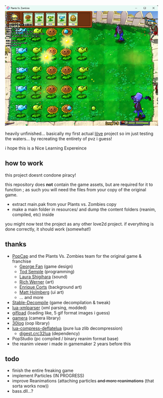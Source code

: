 ![preview](/preview.png)

heavily unfinished... basically my first actual [löve](http://love2d.org) project so im just testing the waters... by recreating the entirety of pvz i guess!

i hope this is a Nice Learning Expereince


## how to work

this project doesnt condone piracy!

this repository does **not** contain the game assets, but are required for it to function ; as such you will need the files from your copy of the original game.

- extract main.pak from your Plants vs. Zombies copy
- make a main folder in resources/ and dump the content folders (reanim, compiled, etc) inside

you might now test the project as any other love2d project. if everything is done correctly, it should work (somewhat!)


## thanks

- [PopCap](https://www.ea.com/es-mx/ea-studios/popcap) and the Plants Vs. Zombies team for the original game & franchise
	- [George Fan](https://twitter.com/thegeorgefan) (game design)
	- [Tod Semple](https://twitter.com/Todnut) (programming)
	- [Laura Shigihara](https://twitter.com/supershigi) (sound)
	- [Rich Werner](https://twitter.com/rich_werner) (art)
	- [Enrique Corts](https://twitter.com/kikekun) (background art)
	- [Matt Holmberg](https://www.ghostcircles.com/matt/) (ui art)
	- ... and more
- [Stable-Decompile](https://github.com/InLiothixi/Stable-Decompile) (game decompilation & tweak)
- [lua-xmlparser](https://github.com/jonathanpoelen/lua-xmlparser) (xml parsing, modded)
- [gifload](https://love2d.org/forums/viewtopic.php?t=82642) (loading like, 5 gif format images i guess)
- [gamera](https://github.com/kikito/gamera) (camera library)
- [30log](https://github.com/Yonaba/30log) (oop library)
- [lua-compress-deflatelua](https://github.com/davidm/lua-compress-deflatelua) (pure lua zlib decompression)
	- [digest.crc32lua](https://github.com/davidm/lua-digest-crc32lua) (dependency)
- PopStudio (pc compiled / binary reanim format base)
- the reanim viewer i made in gamemaker 2 years before this


## todo

- finish the entire freaking game
- implement Particles (IN PROGRESS)
- improve Reanimations (attaching particles ~~and more reanimations~~ (that sorta works now))
- bass.dll...?
